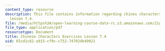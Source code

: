 ```yaml
---
content_type: resource
description: This file contains information regarding chines characters exercises
  lesson 7.4.
file: /media/https%3A/open-learning-course-data-rc.s3.amazonaws.com/21g-107-chinese-i-streamlined-fall-2014/65cd1c82a915cf9cc75274702db49921_MIT21G_107F14_L7_st4_7.4.pdf
file_type: application/pdf
resourcetype: Document
title: Chinese Characters Exercises Lesson 7.4
uid: 65cd1c82-a915-cf9c-c752-74702db49921
---
```

